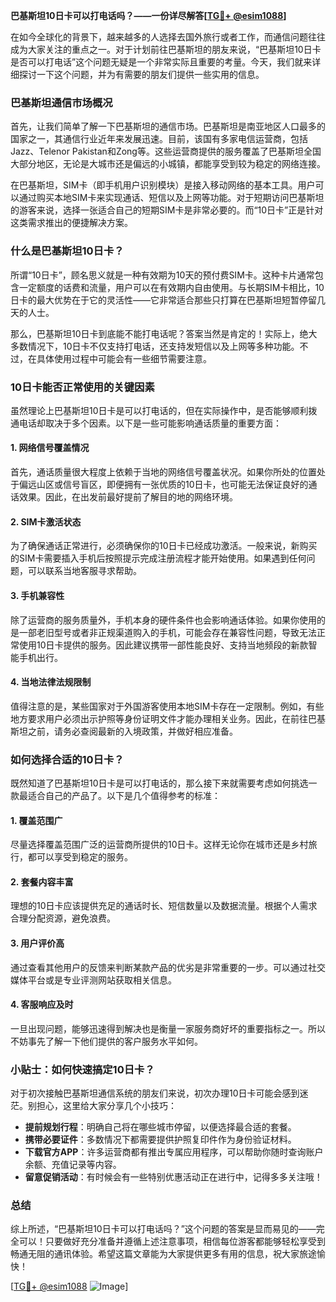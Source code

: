 **巴基斯坦10日卡可以打电话吗？——一份详尽解答[[TG💪+ @esim1088](https://t.me/s/esim1088)]**

在如今全球化的背景下，越来越多的人选择去国外旅行或者工作，而通信问题往往成为大家关注的重点之一。对于计划前往巴基斯坦的朋友来说，“巴基斯坦10日卡是否可以打电话”这个问题无疑是一个非常实际且重要的考量。今天，我们就来详细探讨一下这个问题，并为有需要的朋友们提供一些实用的信息。

### 巴基斯坦通信市场概况

首先，让我们简单了解一下巴基斯坦的通信市场。巴基斯坦是南亚地区人口最多的国家之一，其通信行业近年来发展迅速。目前，该国有多家电信运营商，包括Jazz、Telenor Pakistan和Zong等。这些运营商提供的服务覆盖了巴基斯坦全国大部分地区，无论是大城市还是偏远的小城镇，都能享受到较为稳定的网络连接。

在巴基斯坦，SIM卡（即手机用户识别模块）是接入移动网络的基本工具。用户可以通过购买本地SIM卡来实现通话、短信以及上网等功能。对于短期访问巴基斯坦的游客来说，选择一张适合自己的短期SIM卡是非常必要的。而“10日卡”正是针对这类需求推出的便捷解决方案。

### 什么是巴基斯坦10日卡？

所谓“10日卡”，顾名思义就是一种有效期为10天的预付费SIM卡。这种卡片通常包含一定额度的话费和流量，用户可以在有效期内自由使用。与长期SIM卡相比，10日卡的最大优势在于它的灵活性——它非常适合那些只打算在巴基斯坦短暂停留几天的人士。

那么，巴基斯坦10日卡到底能不能打电话呢？答案当然是肯定的！实际上，绝大多数情况下，10日卡不仅支持打电话，还支持发短信以及上网等多种功能。不过，在具体使用过程中可能会有一些细节需要注意。

### 10日卡能否正常使用的关键因素

虽然理论上巴基斯坦10日卡是可以打电话的，但在实际操作中，是否能够顺利拨通电话却取决于多个因素。以下是一些可能影响通话质量的重要方面：

#### 1. 网络信号覆盖情况

首先，通话质量很大程度上依赖于当地的网络信号覆盖状况。如果你所处的位置处于偏远山区或信号盲区，即便拥有一张优质的10日卡，也可能无法保证良好的通话效果。因此，在出发前最好提前了解目的地的网络环境。

#### 2. SIM卡激活状态

为了确保通话正常进行，必须确保你的10日卡已经成功激活。一般来说，新购买的SIM卡需要插入手机后按照提示完成注册流程才能开始使用。如果遇到任何问题，可以联系当地客服寻求帮助。

#### 3. 手机兼容性

除了运营商的服务质量外，手机本身的硬件条件也会影响通话体验。如果你使用的是一部老旧型号或者非正规渠道购入的手机，可能会存在兼容性问题，导致无法正常使用10日卡提供的服务。因此建议携带一部性能良好、支持当地频段的新款智能手机出行。

#### 4. 当地法律法规限制

值得注意的是，某些国家对于外国游客使用本地SIM卡存在一定限制。例如，有些地方要求用户必须出示护照等身份证明文件才能办理相关业务。因此，在前往巴基斯坦之前，请务必查阅最新的入境政策，并做好相应准备。

### 如何选择合适的10日卡？

既然知道了巴基斯坦10日卡是可以打电话的，那么接下来就需要考虑如何挑选一款最适合自己的产品了。以下是几个值得参考的标准：

#### 1. 覆盖范围广

尽量选择覆盖范围广泛的运营商所提供的10日卡。这样无论你在城市还是乡村旅行，都可以享受到稳定的服务。

#### 2. 套餐内容丰富

理想的10日卡应该提供充足的通话时长、短信数量以及数据流量。根据个人需求合理分配资源，避免浪费。

#### 3. 用户评价高

通过查看其他用户的反馈来判断某款产品的优劣是非常重要的一步。可以通过社交媒体平台或是专业评测网站获取相关信息。

#### 4. 客服响应及时

一旦出现问题，能够迅速得到解决也是衡量一家服务商好坏的重要指标之一。所以不妨事先了解一下他们提供的客户服务水平如何。

### 小贴士：如何快速搞定10日卡？

对于初次接触巴基斯坦通信系统的朋友们来说，初次办理10日卡可能会感到迷茫。别担心，这里给大家分享几个小技巧：

- **提前规划行程**：明确自己将在哪些城市停留，以便选择最合适的套餐。
- **携带必要证件**：多数情况下都需要提供护照复印件作为身份验证材料。
- **下载官方APP**：许多运营商都有推出专属应用程序，可以帮助你随时查询账户余额、充值记录等内容。
- **留意促销活动**：有时候会有一些特别优惠活动正在进行中，记得多多关注哦！

### 总结

综上所述，“巴基斯坦10日卡可以打电话吗？”这个问题的答案是显而易见的——完全可以！只要做好充分准备并遵循上述注意事项，相信每位游客都能够轻松享受到畅通无阻的通讯体验。希望这篇文章能为大家提供更多有用的信息，祝大家旅途愉快！

[[TG💪+ @esim1088](https://t.me/s/esim1088) ![Image](https://i.postimg.cc/4NQfJmqS/Snipaste-2025-05-13-00-14-12.png)]